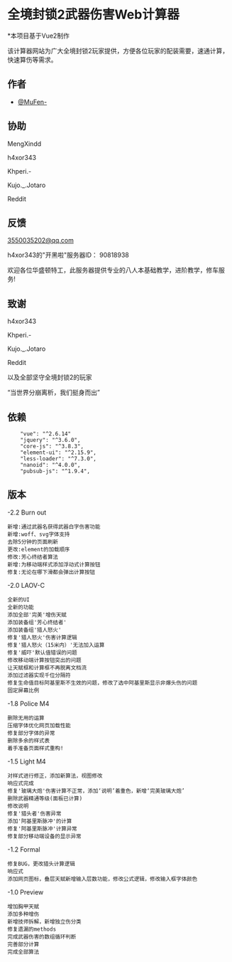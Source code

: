 
# 全境封锁2武器伤害Web计算器

*本项目基于Vue2制作

该计算器网站为广大全境封锁2玩家提供，方便各位玩家的配装需要，速通计算，快速算伤等需求。

## 作者

- [@MuFen-](https://github.com/MuFen-mker)


## 协助

MengXindd

h4xor343

Khperi.-

Kujo._.Jotaro

Reddit
## 反馈
3550035202@qq.com

h4xor343的"开黑啦"服务器ID：
90818938

欢迎各位华盛顿特工，此服务器提供专业的八人本基础教学，进阶教学，修车服务!



## 致谢

h4xor343

Khperi.-

Kujo._.Jotaro

Reddit

以及全部坚守全境封锁2的玩家

“当世界分崩离析，我们挺身而出”



## 依赖

        "vue": "^2.6.14"
        "jquery": "^3.6.0",
        "core-js": "^3.8.3",
        "element-ui": "^2.15.9",
        "less-loader": "^7.3.0",
        "nanoid": "^4.0.0",
        "pubsub-js": "^1.9.4",
## 版本
-2.2 Burn out

    新增:通过武器名获得武器白字伤害功能
    新增:woff、svg字体支持
    去除5分钟的页面刷新
    更改:element的加载顺序
    修改:芳心终结者算法
    新增:为移动端样式添加浮动式计算按钮
    修复:无论在哪下滑都会弹出计算按钮


-2.0 LAOV-C

    全新的UI
    全新的功能
    添加全部'完美'增伤天赋
    添加装备组'芳心终结者'
    添加装备组'猎人怒火'
    修复'猎人怒火'伤害计算逻辑
    修复'猎人怒火（15米内）'无法加入运算
    修复'威吓'默认值错误的问题
    修改移动端计算按钮突出的问题
    让天赋框和计算框不再脱离文档流
    添加过滤器实现千位分隔符
    修复生命值目标阿基里斯不生效的问题，修改了选中阿基里斯显示非爆头伤的问题
    固定屏幕比例

-1.8 Police M4

    删除无用的运算
    压缩字体优化网页加载性能
    修复部分字体的异常
    删除多余的样式表
    着手准备页面样式重构!

-1.5 Light M4

    对样式进行修正，添加新算法，视图修改
    响应式完成
    修复'玻璃大炮'伤害计算不正常，添加‘说明’着重色，新增‘完美玻璃大炮’
    删除武器精通等级(面板已计算)
    修改说明
    修复'猎头者'伤害异常
    添加'阿基里斯脉冲'的计算
    修复'阿基里斯脉冲'计算异常
    修复部分移动端设备的显示异常


-1.2 Formal

    修复BUG，更改猎头计算逻辑
    响应式
    添加网页图标，叠层天赋新增输入层数功能，修改公式逻辑，修改输入框字体颜色



-1.0 Preview
    
    增加胸甲天赋
    添加多种增伤
    新增技师拆解，新增独立伤分类
    修复遗漏的methods
    完成武器伤害的数组循环判断
    完善部分计算
    完成全部算法
    
